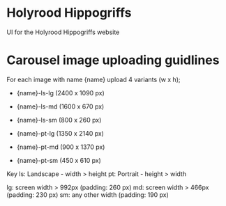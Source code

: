 # Holyrood Hippogriffs
UI for the Holyrood Hippogriffs website

# Carousel image uploading guidlines
For each image with name {name} upload 4 variants (w x h);
 - {name}-ls-lg (2400 x 1090 px) 
 - {name}-ls-md (1600 x 670 px)
 - {name}-ls-sm (800 x 260 px)

 - {name}-pt-lg (1350 x 2140 px)
 - {name}-pt-md (900 x 1370 px)
 - {name}-pt-sm (450 x 610 px)


 Key
 ls: Landscape - width > height
 pt: Portrait - height > width

 lg: screen width > 992px (padding: 260 px)
 md: screen width > 466px (padding: 230 px)
 sm: any other width  (padding: 190 px)
